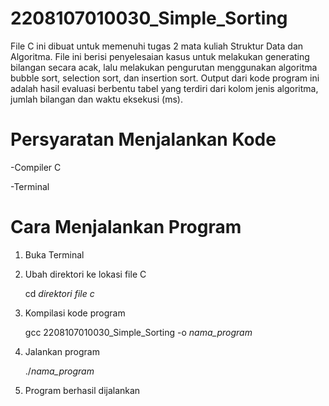# 2208107010030_Simple_Sorting
File C ini dibuat untuk memenuhi tugas 2 mata kuliah Struktur Data dan Algoritma.
File ini berisi penyelesaian kasus untuk melakukan generating bilangan secara acak,
lalu melakukan pengurutan menggunakan algoritma bubble sort, selection sort, dan insertion sort.
Output dari kode program ini adalah hasil evaluasi berbentu tabel yang terdiri dari
kolom jenis algoritma, jumlah bilangan dan waktu eksekusi (ms).

# Persyaratan Menjalankan Kode
-Compiler C

-Terminal

# Cara Menjalankan Program
1. Buka Terminal
2. Ubah direktori ke lokasi file C

   cd _direktori file c_
3. Kompilasi kode program

   gcc 2208107010030_Simple_Sorting -o _nama_program_
4. Jalankan program
   
   ./_nama_program_
5. Program berhasil dijalankan

